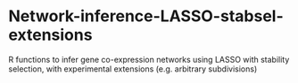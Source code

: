 # Network-inference-LASSO-stabsel-extensions
R functions to infer gene co-expression networks using LASSO with stability selection, with experimental extensions (e.g. arbitrary subdivisions)
